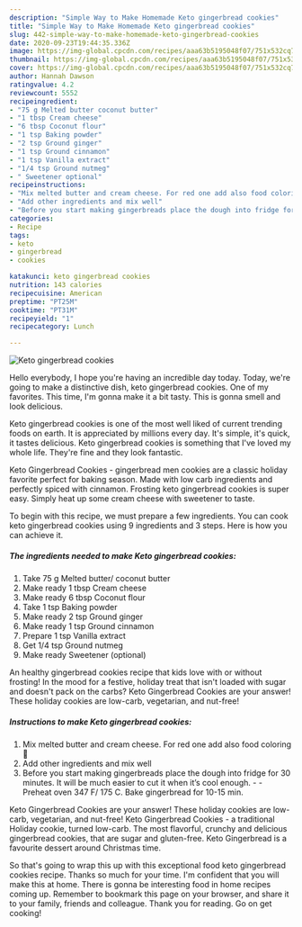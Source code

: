 ```yaml
---
description: "Simple Way to Make Homemade Keto gingerbread cookies"
title: "Simple Way to Make Homemade Keto gingerbread cookies"
slug: 442-simple-way-to-make-homemade-keto-gingerbread-cookies
date: 2020-09-23T19:44:35.336Z
image: https://img-global.cpcdn.com/recipes/aaa63b5195048f07/751x532cq70/keto-gingerbread-cookies-recipe-main-photo.jpg
thumbnail: https://img-global.cpcdn.com/recipes/aaa63b5195048f07/751x532cq70/keto-gingerbread-cookies-recipe-main-photo.jpg
cover: https://img-global.cpcdn.com/recipes/aaa63b5195048f07/751x532cq70/keto-gingerbread-cookies-recipe-main-photo.jpg
author: Hannah Dawson
ratingvalue: 4.2
reviewcount: 5552
recipeingredient:
- "75 g Melted butter coconut butter"
- "1 tbsp Cream cheese"
- "6 tbsp Coconut flour"
- "1 tsp Baking powder"
- "2 tsp Ground ginger"
- "1 tsp Ground cinnamon"
- "1 tsp Vanilla extract"
- "1/4 tsp Ground nutmeg"
- " Sweetener optional"
recipeinstructions:
- "Mix melted butter and cream cheese. For red one add also food coloring 🔴"
- "Add other ingredients and mix well"
- "Before you start making gingerbreads place the dough into fridge for 30 minutes. It will be much easier to cut it when it’s cool enough.  Preheat oven 347 F/ 175 C. Bake gingerbread for 10-15 min."
categories:
- Recipe
tags:
- keto
- gingerbread
- cookies

katakunci: keto gingerbread cookies 
nutrition: 143 calories
recipecuisine: American
preptime: "PT25M"
cooktime: "PT31M"
recipeyield: "1"
recipecategory: Lunch

---
```



![Keto gingerbread cookies](https://img-global.cpcdn.com/recipes/aaa63b5195048f07/751x532cq70/keto-gingerbread-cookies-recipe-main-photo.jpg)

Hello everybody, I hope you're having an incredible day today. Today, we're going to make a distinctive dish, keto gingerbread cookies. One of my favorites. This time, I'm gonna make it a bit tasty. This is gonna smell and look delicious.

Keto gingerbread cookies is one of the most well liked of current trending foods on earth. It is appreciated by millions every day. It's simple, it's quick, it tastes delicious. Keto gingerbread cookies is something that I've loved my whole life. They're fine and they look fantastic.

Keto Gingerbread Cookies - gingerbread men cookies are a classic holiday favorite perfect for baking season. Made with low carb ingredients and perfectly spiced with cinnamon. Frosting keto gingerbread cookies is super easy. Simply heat up some cream cheese with sweetener to taste.


To begin with this recipe, we must prepare a few ingredients. You can cook keto gingerbread cookies using 9 ingredients and 3 steps. Here is how you can achieve it.

<!--inarticleads1-->

##### The ingredients needed to make Keto gingerbread cookies:

1. Take 75 g Melted butter/ coconut butter
1. Make ready 1 tbsp Cream cheese
1. Make ready 6 tbsp Coconut flour
1. Take 1 tsp Baking powder
1. Make ready 2 tsp Ground ginger
1. Make ready 1 tsp Ground cinnamon
1. Prepare 1 tsp Vanilla extract
1. Get 1/4 tsp Ground nutmeg
1. Make ready  Sweetener (optional)


An healthy gingerbread cookies recipe that kids love with or without frosting! In the mood for a festive, holiday treat that isn&#39;t loaded with sugar and doesn&#39;t pack on the carbs? Keto Gingerbread Cookies are your answer! These holiday cookies are low-carb, vegetarian, and nut-free! 

<!--inarticleads2-->

##### Instructions to make Keto gingerbread cookies:

1. Mix melted butter and cream cheese. For red one add also food coloring 🔴
1. Add other ingredients and mix well
1. Before you start making gingerbreads place the dough into fridge for 30 minutes. It will be much easier to cut it when it’s cool enough. -  - Preheat oven 347 F/ 175 C. Bake gingerbread for 10-15 min.


Keto Gingerbread Cookies are your answer! These holiday cookies are low-carb, vegetarian, and nut-free! Keto Gingerbread Cookies - a traditional Holiday cookie, turned low-carb. The most flavorful, crunchy and delicious gingerbread cookies, that are sugar and gluten-free. Keto Gingerbread is a favourite dessert around Christmas time. 

So that's going to wrap this up with this exceptional food keto gingerbread cookies recipe. Thanks so much for your time. I'm confident that you will make this at home. There is gonna be interesting food in home recipes coming up. Remember to bookmark this page on your browser, and share it to your family, friends and colleague. Thank you for reading. Go on get cooking!
